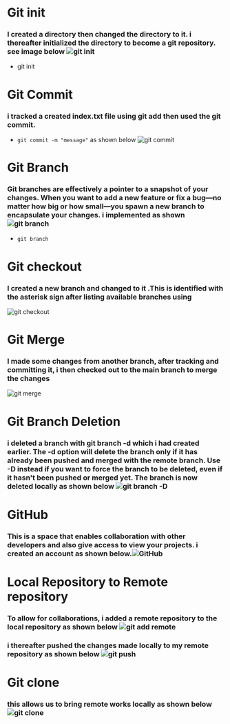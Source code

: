 # Git init
### I created a directory then changed the directory to it. i thereafter initialized the directory to become a git repository. see image below ![git init](./img/0x0git_init.png)
* git init
# Git Commit
### i tracked a created index.txt file using git add then used the git commit.
* `git commit -m "message"` as shown below ![git commit](./img/0x1git_commit.png)
# Git Branch
###  Git branches are effectively a pointer to a snapshot of your changes. When you want to add a new feature or fix a bug—no matter how big or how small—you spawn a new branch to encapsulate your changes. i implemented as shown ![git branch](./img/0x2git_branch.png)
* `git branch`
# Git checkout
### I created a new branch and changed to it .This is identified with the asterisk sign after listing available branches using
![git checkout](./img/0x3git_checkout.png)

# Git Merge
### I made some changes from another branch, after tracking and committing it, i then checked out to the main branch to merge the changes
![git merge](./img/0x4git_merge.png)

# Git Branch Deletion
### i deleted a branch with git branch -d <branch> which i had created earlier. The -d option will delete the branch only if it has already been pushed and merged with the remote branch. Use -D instead if you want to force the branch to be deleted, even if it hasn't been pushed or merged yet. The branch is now deleted locally as shown below ![git branch -D](./img/0x5git_branch_deletion.png)

# GitHub
### This is a space that enables collaboration with other developers and also give access to view your projects. i created an account as shown below.![GitHub](./img/0x6github.png)

# Local Repository to Remote repository
### To allow for collaborations, i added a remote repository to the local repository as shown below ![git add remote](./img/local_repo_to_github.png)

### i thereafter pushed the changes made locally to my remote repository as shown below ![git push](./img/git_push_remote.png)

# Git clone
### this allows us to bring remote works locally as shown below ![git clone](./img/git_clone.png)

